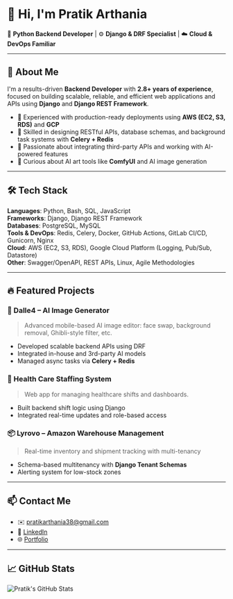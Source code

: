 # 👋 Hi, I'm Pratik Arthania

🎯 **Python Backend Developer** | ⚙️ **Django & DRF Specialist** | ☁️ **Cloud & DevOps Familiar**

---

## 🧠 About Me

I'm a results-driven **Backend Developer** with **2.8+ years of experience**, focused on building scalable, reliable, and efficient web applications and APIs using **Django** and **Django REST Framework**.

- 🏢 Experienced with production-ready deployments using **AWS (EC2, S3, RDS)** and **GCP**
- 🔧 Skilled in designing RESTful APIs, database schemas, and background task systems with **Celery + Redis**
- 🧩 Passionate about integrating third-party APIs and working with AI-powered features
- 🧠 Curious about AI art tools like **ComfyUI** and AI image generation

---

## 🛠️ Tech Stack

**Languages**: Python, Bash, SQL, JavaScript  
**Frameworks**: Django, Django REST Framework  
**Databases**: PostgreSQL, MySQL  
**Tools & DevOps**: Redis, Celery, Docker, GitHub Actions, GitLab CI/CD, Gunicorn, Nginx  
**Cloud**: AWS (EC2, S3, RDS), Google Cloud Platform (Logging, Pub/Sub, Datastore)  
**Other**: Swagger/OpenAPI, REST APIs, Linux, Agile Methodologies

---

## 🔥 Featured Projects

### 🧠 Dalle4 – AI Image Generator
> Advanced mobile-based AI image editor: face swap, background removal, Ghibli-style filter, etc.

- Developed scalable backend APIs using DRF
- Integrated in-house and 3rd-party AI models
- Managed async tasks via **Celery + Redis**

### 🏥 Health Care Staffing System
> Web app for managing healthcare shifts and dashboards.

- Built backend shift logic using Django
- Integrated real-time updates and role-based access

### 📦 Lyrovo – Amazon Warehouse Management
> Real-time inventory and shipment tracking with multi-tenancy

- Schema-based multitenancy with **Django Tenant Schemas**
- Alerting system for low-stock zones

---

## 📫 Contact Me

- ✉️ pratikarthania38@gmail.com
- 🔗 [LinkedIn](https://linkedin.com/in/pratik-arthania)
- 🌐 [Portfolio](https://pratik-arthania-portfolio.lovable.app)

---

## 📈 GitHub Stats

![Pratik's GitHub Stats](https://github-readme-stats.vercel.app/api?username=pratik1621998&show_icons=true&theme=github_dark)

